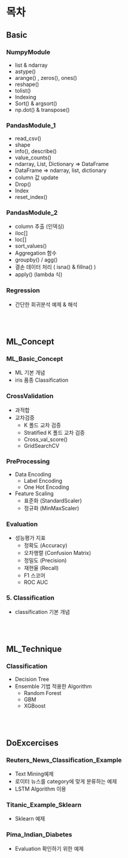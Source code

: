 # 목차
## Basic
### NumpyModule
- list & ndarray
- astype()
- arange() , zeros(), ones()
- reshape()
- tolist()
- Indexing 
- Sort() & argsort()
- np.dot() & transpose()

### PandasModule_1
- read_csv()
- shape
- info(), describe()
- value_counts()
- ndarray, List, Dictionary => DataFrame
- DataFrame => ndarray, list, dictionary
- column 값 update
- Drop()
- Index
- reset_index()

### PandasModule_2
- column 추출 (인덱싱)
- iloc[]
- loc[]
- sort_values()
- Aggregation 함수
- groupby() / agg()
- 결손 데이터 처리 ( isna() & fillna() )
- apply() (lambda 식)

### Regression
- 간단한 회귀분석 예제 & 해석

<br></br>

## ML_Concept
### ML_Basic_Concept
- ML 기본 개념
- iris 품종 Classification

### CrossValidation
- 과적합
- 교차검증
    - K 폴드 교차 검증
    - Stratified K 폴드 교차 검증
    - Cross_val_score()
    - GridSearchCV

### PreProcessing
- Data Encoding
    - Label Encoding
    - One Hot Encoding
- Feature Scaling
    - 표준화 (StandardScaler)
    - 정규화 (MinMaxScaler)

### Evaluation
- 성능평가 지표
    - 정확도 (Accuracy)
    - 오차행렬 (Confusion Matrix)
    - 정밀도 (Precision)
    - 재현율 (Recall)
    - F1 스코어
    - ROC AUC

### 5. Classification
- classification 기본 개념

<br>

</br>

## ML_Technique
### Classification
- Decision Tree
- Ensemble 기법 적용한 Algorithm
    - Random Forest
    - GBM
    - XGBoost

<br>

</br>

## DoExcercises
### Reuters_News_Classification_Example
- Text Mining예제
- 로이터 뉴스를 category에 맞게 분류하는 예제
- LSTM Algorithm 이용

### Titanic_Example_Sklearn
- Sklearn 예제

### Pima_Indian_Diabetes
- Evaluation 확인하기 위한 예제
